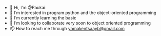 - 👋 Hi, I’m @Paukai
- 👀 I’m interested in program python and the object-oriented programming
- 🌱 I’m currently learning the basic
- 💞️ I’m looking to collaborate very soon to object oriented programming
- 📫 How to reach me through yamakentsaayb@gmail.com

<!---
Paukai/Paukai is a ✨ special ✨ repository because its `README.md` (this file) appears on your GitHub profile.
You can click the Preview link to take a look at your changes.
--->

